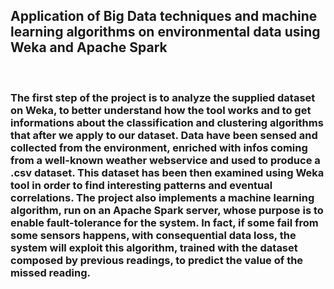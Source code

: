 <h2>Application of Big Data techniques and machine learning
algorithms on environmental data using Weka and Apache
Spark</h2>
</br>
<h3>The first step of the project is to analyze the supplied dataset on Weka, to better understand how the tool works
and to get informations about the classification and clustering algorithms that after we apply to our dataset.
Data have been sensed and collected from the environment, enriched with infos coming from a well-known
weather webservice and used to produce a .csv dataset. This dataset has been then examined using Weka tool
in order to find interesting patterns and eventual correlations. The project also implements a machine learning
algorithm, run on an Apache Spark server, whose purpose is to enable fault-tolerance for the system. In fact, if
some fail from some sensors happens, with consequential data loss, the system will exploit this algorithm, trained
with the dataset composed by previous readings, to predict the value of the missed reading.</h3>
